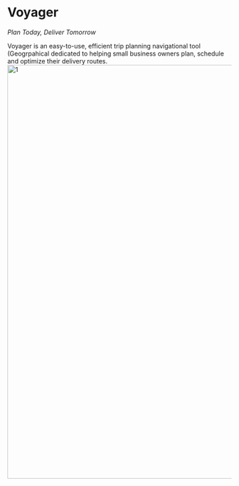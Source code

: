 # Voyager
*Plan Today, Deliver Tomorrow*

Voyager is an easy-to-use, efficient trip planning navigational tool (Geogrpahical dedicated to helping small business owners plan, schedule and optimize their delivery routes.
<img width="929" alt="1" src="https://user-images.githubusercontent.com/65524500/204419534-c21063cc-d300-4cad-ad19-4fce113e9be8.png">
